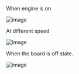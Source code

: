 When engine is on




![image](https://user-images.githubusercontent.com/70704291/168485030-93fd0b9c-f42b-4101-ba5d-a58bc2ca6a9b.png)




At different speed



![image](https://user-images.githubusercontent.com/70704291/168485098-26ac207f-f78e-4096-b590-50e3948c8969.png)




When the board is off state.




![image](https://user-images.githubusercontent.com/70704291/168485162-6e5a569a-2574-431b-84ab-b86242dc2765.png)
